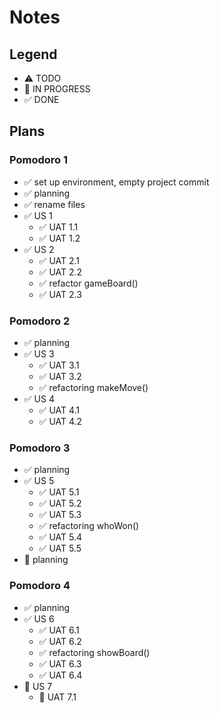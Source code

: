 # Notes

## Legend
- ⚠ TODO
- 🚧 IN PROGRESS
- ✅ DONE

## Plans
### Pomodoro 1
- ✅ set up environment, empty project commit
- ✅ planning
- ✅ rename files
- ✅ US 1
    - ✅ UAT 1.1
    - ✅ UAT 1.2
- ✅ US 2
    - ✅ UAT 2.1
    - ✅ UAT 2.2
    - ✅ refactor gameBoard()
    - ✅ UAT 2.3

### Pomodoro 2
- ✅ planning 
- ✅ US 3
	- ✅ UAT 3.1
	- ✅ UAT 3.2
    - ✅ refactoring makeMove()
- ✅ US 4
	- ✅ UAT 4.1
	- ✅ UAT 4.2

### Pomodoro 3
- ✅ planning 
- ✅ US 5
	- ✅ UAT 5.1
	- ✅ UAT 5.2
	- ✅ UAT 5.3
    - ✅ refactoring whoWon()
	- ✅ UAT 5.4
	- ✅ UAT 5.5
- 🚧 planning

### Pomodoro 4
- ✅ planning 
- ✅ US 6
	- ✅ UAT 6.1
	- ✅ UAT 6.2
    - ✅ refactoring showBoard()
	- ✅ UAT 6.3
	- ✅ UAT 6.4
- 🚧 US 7
	- 🚧 UAT 7.1
